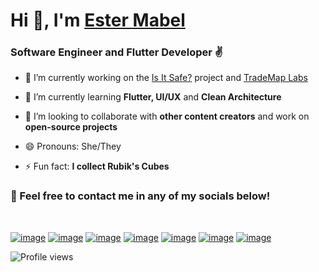 # Hi 👋, I'm [Ester Mabel](https://www.estermabel.com)
### Software Engineer and Flutter Developer ✌️

- 🔭 I’m currently working on the [Is It Safe?](https://isitsafe.com.br) project and [TradeMap Labs](https://trademap.com.br)

- 🧠 I’m currently learning **Flutter, UI/UX** and **Clean Architecture**

- 👯 I’m looking to collaborate with **other content creators** and work on **open-source projects**

- 😄 Pronouns: She/They

- ⚡ Fun fact: **I collect Rubik's Cubes**

### 🤝 Feel free to contact me in any of my socials below!
<br>

[![image](https://img.shields.io/badge/LinkedIn-0077B5?style=for-the-badge&logo=linkedin&logoColor=white)](https://www.linkedin.com/in/estermabel/)
[![image](https://img.shields.io/badge/Instagram-E4405F?style=for-the-badge&logo=instagram&logoColor=white)](https://instagram.com/estermabel)
[![image](https://img.shields.io/badge/Twitter-1DA1F2?style=for-the-badge&logo=twitter&logoColor=white)](https://www.twitter.com/heyestermabel/)
[![image](https://img.shields.io/badge/YouTube-FF0000?style=for-the-badge&logo=youtube&logoColor=white)](https://www.youtube.com/channel/UCdgSTWD8BJYNr7MnI6ZUcLQ)
[![image](https://img.shields.io/badge/Twitch-9146FF?style=for-the-badge&logo=twitch&logoColor=white)](https://www.twitch.tv/estermabel)
[![image](https://img.shields.io/badge/Medium-12100E?style=for-the-badge&logo=medium&logoColor=white)](https://blog.estermabel.com)
[![image](https://img.shields.io/badge/Gmail-D14836?style=for-the-badge&logo=gmail&logoColor=white)](mailto:estermabel2@gmail.com)


![Profile views](https://gpvc.arturio.dev/estermabel)  
